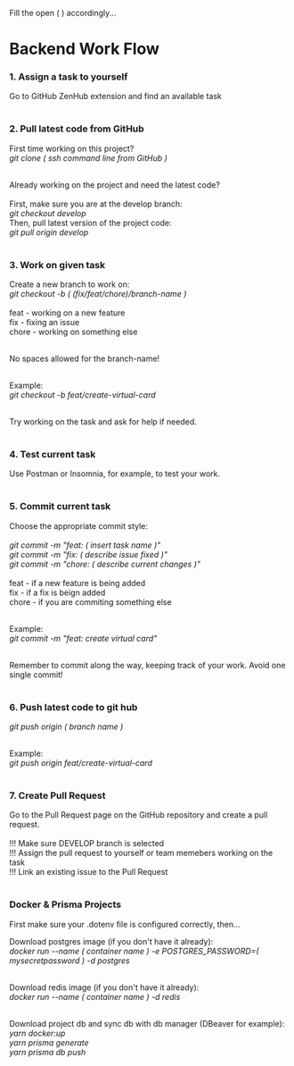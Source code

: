 Fill the open ( ) accordingly...<br>

# Backend Work Flow

### 1. Assign a task to yourself
Go to GitHub ZenHub extension and find an available task<br><br>

### 2. Pull latest code from GitHub
First time working on this project?<br>
_git clone ( ssh command line from GitHub )_<br><br>

Already working on the project and need the latest code?<br><br>
First, make sure you are at the develop branch:<br>
_git checkout develop_<br>
Then, pull latest version of the project code:<br>
_git pull origin develop_<br><br>

### 3. Work on given task
Create a new branch to work on:<br>
_git checkout -b ( (fix/feat/chore)/branch-name )_<br><br>
feat - working on a new feature <br>
fix - fixing an issue <br>
chore - working on something else<br><br>

No spaces allowed for the branch-name!<br><br>

Example:<br>
_git checkout -b feat/create-virtual-card_<br><br>

Try working on the task and ask for help if needed.<br><br>

### 4. Test current task
Use Postman or Insomnia, for example, to test your work.<br><br>

### 5. Commit current task
Choose the appropriate commit style: <br><br>
_git commit -m "feat: ( insert task name )"_ <br>
_git commit -m "fix: ( describe issue fixed )"_ <br>
_git commit -m "chore: ( describe current changes )"_ <br><br>
feat - if a new feature is being added <br>
fix - if a fix is beign added <br>
chore - if you are commiting something else<br><br>

Example:<br>
_git commit -m "feat: create virtual card"_<br><br>

Remember to commit along the way, keeping track of your work. Avoid one single commit!<br><br>

### 6. Push latest code to git hub
_git push origin ( branch name )_<br><br>

Example:<br>
_git push origin feat/create-virtual-card_<br><br>

### 7. Create Pull Request
Go to the Pull Request page on the GitHub repository and create a pull request.<br><br>
!!! Make sure DEVELOP branch is selected <br>
!!! Assign the pull request to yourself or team memebers working on the task <br>
!!! Link an existing issue to the Pull Request<br><br>

### Docker & Prisma Projects
First make sure your .dotenv file is configured correctly, then...<br>

Download postgres image (if you don't have it already):<br>
_docker run --name ( container name ) -e POSTGRES_PASSWORD=( mysecretpassword ) -d postgres_<br><br>

Download redis image (if you don't have it already):<br>
_docker run --name ( container name ) -d redis_<br><br>

Download project db and sync db with db manager (DBeaver for example):<br>
_yarn docker:up_<br>
_yarn prisma generate_<br>
_yarn prisma db push_<br><br>
